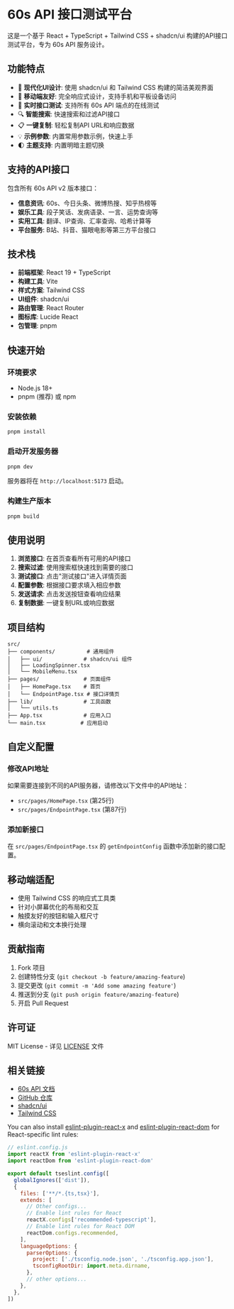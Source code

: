 # 60s API 接口测试平台

这是一个基于 React + TypeScript + Tailwind CSS + shadcn/ui 构建的API接口测试平台，专为 60s API 服务设计。

## 功能特点

- 🎨 **现代化UI设计**: 使用 shadcn/ui 和 Tailwind CSS 构建的简洁美观界面
- 📱 **移动端友好**: 完全响应式设计，支持手机和平板设备访问
- 🚀 **实时接口测试**: 支持所有 60s API 端点的在线测试
- 🔍 **智能搜索**: 快速搜索和过滤API接口
- 📋 **一键复制**: 轻松复制API URL和响应数据
- 💡 **示例参数**: 内置常用参数示例，快速上手
- 🌓 **主题支持**: 内置明暗主题切换

## 支持的API接口

包含所有 60s API v2 版本接口：

- **信息资讯**: 60s、今日头条、微博热搜、知乎热榜等
- **娱乐工具**: 段子笑话、发病语录、一言、运势查询等
- **实用工具**: 翻译、IP查询、汇率查询、哈希计算等
- **平台服务**: B站、抖音、猫眼电影等第三方平台接口

## 技术栈

- **前端框架**: React 19 + TypeScript
- **构建工具**: Vite
- **样式方案**: Tailwind CSS
- **UI组件**: shadcn/ui
- **路由管理**: React Router
- **图标库**: Lucide React
- **包管理**: pnpm

## 快速开始

### 环境要求

- Node.js 18+
- pnpm (推荐) 或 npm

### 安装依赖

```bash
pnpm install
```

### 启动开发服务器

```bash
pnpm dev
```

服务器将在 `http://localhost:5173` 启动。

### 构建生产版本

```bash
pnpm build
```

## 使用说明

1. **浏览接口**: 在首页查看所有可用的API接口
2. **搜索过滤**: 使用搜索框快速找到需要的接口
3. **测试接口**: 点击"测试接口"进入详情页面
4. **配置参数**: 根据接口要求填入相应参数
5. **发送请求**: 点击发送按钮查看响应结果
6. **复制数据**: 一键复制URL或响应数据

## 项目结构

```
src/
├── components/          # 通用组件
│   ├── ui/             # shadcn/ui 组件
│   ├── LoadingSpinner.tsx
│   └── MobileMenu.tsx
├── pages/              # 页面组件
│   ├── HomePage.tsx    # 首页
│   └── EndpointPage.tsx # 接口详情页
├── lib/                # 工具函数
│   └── utils.ts
├── App.tsx             # 应用入口
└── main.tsx           # 应用启动
```

## 自定义配置

### 修改API地址

如果需要连接到不同的API服务器，请修改以下文件中的API地址：

- `src/pages/HomePage.tsx` (第25行)
- `src/pages/EndpointPage.tsx` (第87行)

### 添加新接口

在 `src/pages/EndpointPage.tsx` 的 `getEndpointConfig` 函数中添加新的接口配置。

## 移动端适配

- 使用 Tailwind CSS 的响应式工具类
- 针对小屏幕优化的布局和交互
- 触摸友好的按钮和输入框尺寸
- 横向滚动和文本换行处理

## 贡献指南

1. Fork 项目
2. 创建特性分支 (`git checkout -b feature/amazing-feature`)
3. 提交更改 (`git commit -m 'Add some amazing feature'`)
4. 推送到分支 (`git push origin feature/amazing-feature`)
5. 开启 Pull Request

## 许可证

MIT License - 详见 [LICENSE](LICENSE) 文件

## 相关链接

- [60s API 文档](https://docs.60s-api.viki.moe)
- [GitHub 仓库](https://github.com/vikiboss/60s)
- [shadcn/ui](https://ui.shadcn.com)
- [Tailwind CSS](https://tailwindcss.com)

You can also install [eslint-plugin-react-x](https://github.com/Rel1cx/eslint-react/tree/main/packages/plugins/eslint-plugin-react-x) and [eslint-plugin-react-dom](https://github.com/Rel1cx/eslint-react/tree/main/packages/plugins/eslint-plugin-react-dom) for React-specific lint rules:

```js
// eslint.config.js
import reactX from 'eslint-plugin-react-x'
import reactDom from 'eslint-plugin-react-dom'

export default tseslint.config([
  globalIgnores(['dist']),
  {
    files: ['**/*.{ts,tsx}'],
    extends: [
      // Other configs...
      // Enable lint rules for React
      reactX.configs['recommended-typescript'],
      // Enable lint rules for React DOM
      reactDom.configs.recommended,
    ],
    languageOptions: {
      parserOptions: {
        project: ['./tsconfig.node.json', './tsconfig.app.json'],
        tsconfigRootDir: import.meta.dirname,
      },
      // other options...
    },
  },
])
```
